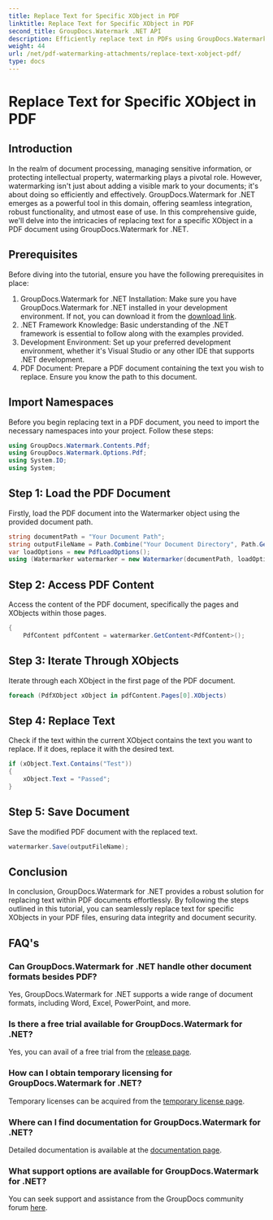 ```yaml
---
title: Replace Text for Specific XObject in PDF
linktitle: Replace Text for Specific XObject in PDF
second_title: GroupDocs.Watermark .NET API
description: Efficiently replace text in PDFs using GroupDocs.Watermark for .NET. Seamlessly integrate watermarking into your .NET applications.
weight: 44
url: /net/pdf-watermarking-attachments/replace-text-xobject-pdf/
type: docs
---
```

# Replace Text for Specific XObject in PDF

## Introduction
In the realm of document processing, managing sensitive information, or protecting intellectual property, watermarking plays a pivotal role. However, watermarking isn't just about adding a visible mark to your documents; it's about doing so efficiently and effectively. GroupDocs.Watermark for .NET emerges as a powerful tool in this domain, offering seamless integration, robust functionality, and utmost ease of use. In this comprehensive guide, we'll delve into the intricacies of replacing text for a specific XObject in a PDF document using GroupDocs.Watermark for .NET.
## Prerequisites
Before diving into the tutorial, ensure you have the following prerequisites in place:
1. GroupDocs.Watermark for .NET Installation: Make sure you have GroupDocs.Watermark for .NET installed in your development environment. If not, you can download it from the [download link](https://releases.groupdocs.com/Watermark/net/).
2. .NET Framework Knowledge: Basic understanding of the .NET framework is essential to follow along with the examples provided.
3. Development Environment: Set up your preferred development environment, whether it's Visual Studio or any other IDE that supports .NET development.
4. PDF Document: Prepare a PDF document containing the text you wish to replace. Ensure you know the path to this document.

## Import Namespaces
Before you begin replacing text in a PDF document, you need to import the necessary namespaces into your project. Follow these steps:

```csharp
using GroupDocs.Watermark.Contents.Pdf;
using GroupDocs.Watermark.Options.Pdf;
using System.IO;
using System;
```
## Step 1: Load the PDF Document
Firstly, load the PDF document into the Watermarker object using the provided document path.
```csharp
string documentPath = "Your Document Path";
string outputFileName = Path.Combine("Your Document Directory", Path.GetFileName(documentPath));
var loadOptions = new PdfLoadOptions();
using (Watermarker watermarker = new Watermarker(documentPath, loadOptions))
```
## Step 2: Access PDF Content
Access the content of the PDF document, specifically the pages and XObjects within those pages.
```csharp
{
    PdfContent pdfContent = watermarker.GetContent<PdfContent>();
```
## Step 3: Iterate Through XObjects
Iterate through each XObject in the first page of the PDF document.
```csharp
foreach (PdfXObject xObject in pdfContent.Pages[0].XObjects)
```
## Step 4: Replace Text
Check if the text within the current XObject contains the text you want to replace. If it does, replace it with the desired text.
```csharp
if (xObject.Text.Contains("Test"))
{
    xObject.Text = "Passed";
}
```
## Step 5: Save Document
Save the modified PDF document with the replaced text.
```csharp
watermarker.Save(outputFileName);
```

## Conclusion
In conclusion, GroupDocs.Watermark for .NET provides a robust solution for replacing text within PDF documents effortlessly. By following the steps outlined in this tutorial, you can seamlessly replace text for specific XObjects in your PDF files, ensuring data integrity and document security.
## FAQ's
### Can GroupDocs.Watermark for .NET handle other document formats besides PDF?
Yes, GroupDocs.Watermark for .NET supports a wide range of document formats, including Word, Excel, PowerPoint, and more.
### Is there a free trial available for GroupDocs.Watermark for .NET?
Yes, you can avail of a free trial from the [release page](https://releases.groupdocs.com/).
### How can I obtain temporary licensing for GroupDocs.Watermark for .NET?
Temporary licenses can be acquired from the [temporary license page](https://purchase.groupdocs.com/temporary-license/).
### Where can I find documentation for GroupDocs.Watermark for .NET?
Detailed documentation is available at the [documentation page](https://tutorials.groupdocs.com/Watermark/net/).
### What support options are available for GroupDocs.Watermark for .NET?
You can seek support and assistance from the GroupDocs community forum [here](https://forum.groupdocs.com/c/watermark/19).
